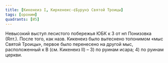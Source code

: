 ```yaml
---
title: [Кикенеиз I, Киркенеис-❮Бурун❯ Святой Троицы]
tags: [ороним]
quadrants: [И5]
---
```


Невысокий выступ лесистого побережья ЮБК к З от нп Понизовка (Ялт.). После того,
как назв. Кикенеиз было вытеснено топонимом «мыс Святой Троицы», первое было
перенесено на другой мыс, расположенный к В (см. Кикенеиз II) – 3) по руинам
исара; 4) по руинам церкви.

